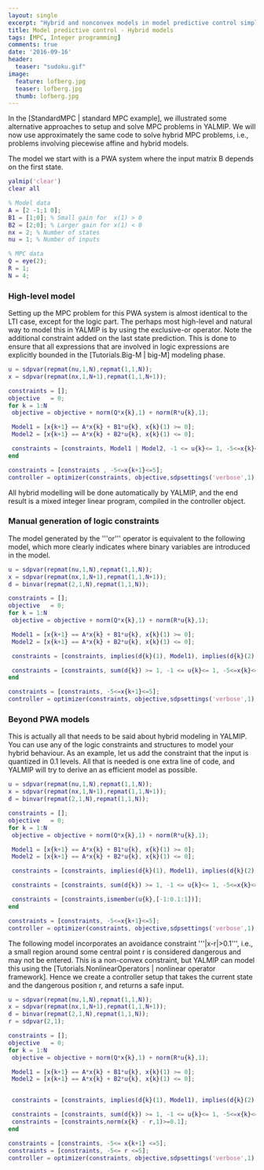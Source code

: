 ```yaml
---
layout: single
excerpt: "Hybrid and nonconvex models in model predictive control simplified by general high-level operators in YALMIP"
title: Model predictive control - Hybrid models
tags: [MPC, Integer programming]
comments: true
date: '2016-09-16'
header:
  teaser: "sudoku.gif"
image:
  feature: lofberg.jpg
  teaser: lofberg.jpg
  thumb: lofberg.jpg
---
```


In the [StandardMPC | standard MPC example], we illustrated some alternative approaches to setup and solve MPC problems in YALMIP. We will now use approximately the same code to solve hybrid MPC problems, i.e., problems involving piecewise affine and hybrid models.

The model we start with is a PWA system where the input matrix B depends on the first state.

````matlab
yalmip('clear')
clear all

% Model data
A = [2 -1;1 0];
B1 = [1;0]; % Small gain for  x(1) > 0 
B2 = [2;0]; % Larger gain for x(1) < 0 
nx = 2; % Number of states
nu = 1; % Number of inputs

% MPC data
Q = eye(2);
R = 1;
N = 4;
```` 

### High-level model
Setting up the MPC problem for this PWA system is almost identical to the LTI case, except for the logic part. The perhaps most high-level and natural way to model this in YALMIP is by using the exclusive-or operator. Note the additional constraint added on the last state prediction. This is done to ensure that all expressions that are involved in logic expressions are explicitly bounded in the [Tutorials.Big-M | big-M] modeling phase.

````matlab
u = sdpvar(repmat(nu,1,N),repmat(1,1,N));
x = sdpvar(repmat(nx,1,N+1),repmat(1,1,N+1));

constraints = [];
objective   = 0;
for k = 1:N
 objective = objective + norm(Q*x{k},1) + norm(R*u{k},1);

 Model1 = [x{k+1} == A*x{k} + B1*u{k}, x{k}(1) >= 0]; 
 Model2 = [x{k+1} == A*x{k} + B2*u{k}, x{k}(1) <= 0]; 

 constraints = [constraints, Model1 | Model2, -1 <= u{k}<= 1, -5<=x{k}<=5];
end

constraints = [constraints , -5<=x{k+1}<=5];
controller = optimizer(constraints, objective,sdpsettings('verbose',1),x{1},u{1});
```` 

All hybrid modelling will be done automatically by YALMIP, and the end result is a mixed integer linear program, compiled in the controller object. 

### Manual generation of logic constraints
The model generated by the '''or''' operator is equivalent to the following model, which more clearly indicates where binary variables are introduced in the model.

````matlab
u = sdpvar(repmat(nu,1,N),repmat(1,1,N));
x = sdpvar(repmat(nx,1,N+1),repmat(1,1,N+1));
d = binvar(repmat(2,1,N),repmat(1,1,N));

constraints = [];
objective   = 0;
for k = 1:N
 objective = objective + norm(Q*x{k},1) + norm(R*u{k},1);

 Model1 = [x{k+1} == A*x{k} + B1*u{k}, x{k}(1) >= 0]; 
 Model2 = [x{k+1} == A*x{k} + B2*u{k}, x{k}(1) <= 0]; 

 constraints = [constraints, implies(d{k}(1), Model1), implies(d{k}(2), Model2)];

 constraints = [constraints, sum(d{k}) >= 1, -1 <= u{k}<= 1, -5<=x{k}<=5];
end

constraints = [constraints, -5<=x{k+1}<=5];
controller = optimizer(constraints, objective,sdpsettings('verbose',1),x{1},u{1});
```` 

### Beyond PWA models
This is actually all that needs to be said about hybrid modeling in YALMIP. You can use any of the logic constraints and structures to model your hybrid behaviour. As an example, let us add the constraint that the input is quantized in 0.1 levels. All that is needed is one extra line of code, and YALMIP will try to derive an as efficient model as possible. 

````matlab
u = sdpvar(repmat(nu,1,N),repmat(1,1,N));
x = sdpvar(repmat(nx,1,N+1),repmat(1,1,N+1));
d = binvar(repmat(2,1,N),repmat(1,1,N));

constraints = [];
objective   = 0;
for k = 1:N
 objective = objective + norm(Q*x{k},1) + norm(R*u{k},1);

 Model1 = [x{k+1} == A*x{k} + B1*u{k}, x{k}(1) >= 0]; 
 Model2 = [x{k+1} == A*x{k} + B2*u{k}, x{k}(1) <= 0]; 

 constraints = [constraints, implies(d{k}(1), Model1), implies(d{k}(2), Model2)];

 constraints = [constraints, sum(d{k}) >= 1, -1 <= u{k}<= 1, -5<=x{k}<=5];

 constraints = [constraints,ismember(u{k},[-1:0.1:1])];
end

constraints = [constraints, -5<=x{k+1}<=5];
controller = optimizer(constraints, objective,sdpsettings('verbose',1),x{1},u{1});
````

The following model incorporates an avoidance constraint '''|x-r|>0.1''', i.e., a small region around some central point r is considered dangerous and may not be entered. This is a non-convex constraint, but YALMIP can model this using the  [Tutorials.NonlinearOperators | nonlinear operator framework]. Hence we create a controller setup that takes the current state and the dangerous position r, and returns a safe input.

````matlab
u = sdpvar(repmat(nu,1,N),repmat(1,1,N));
x = sdpvar(repmat(nx,1,N+1),repmat(1,1,N+1));
d = binvar(repmat(2,1,N),repmat(1,1,N));
r = sdpvar(2,1);

constraints = [];
objective   = 0;
for k = 1:N
 objective = objective + norm(Q*x{k},1) + norm(R*u{k},1);

 Model1 = [x{k+1} == A*x{k} + B1*u{k}, x{k}(1) >= 0]; 
 Model2 = [x{k+1} == A*x{k} + B2*u{k}, x{k}(1) <= 0]; 


 constraints = [constraints, implies(d{k}(1), Model1), implies(d{k}(2), Model2)];

 constraints = [constraints, sum(d{k}) >= 1, -1 <= u{k}<= 1, -5<=x{k}<=5];
 constraints = [constraints,norm(x{k} - r,1)>=0.1];
end

constraints = [constraints, -5<= x{k+1} <=5];
constraints = [constraints, -5<= r <=5];
controller = optimizer(constraints, objective,sdpsettings('verbose',1),[x{1};r],u{1});
````
